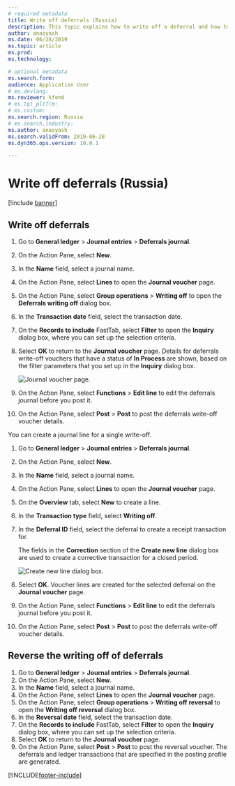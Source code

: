 ```yaml
---
# required metadata
title: Write off deferrals (Russia)
description: This topic explains how to write off a deferral and how to reverse the writing off of a deferral. 
author: anasyash
ms.date: 06/28/2019
ms.topic: article
ms.prod: 
ms.technology: 

# optional metadata
ms.search.form:  
audience: Application User
# ms.devlang: 
ms.reviewer: kfend
# ms.tgt_pltfrm: 
# ms.custom: 
ms.search.region: Russia
# ms.search.industry: 
ms.author: anasyash
ms.search.validFrom: 2019-06-28
ms.dyn365.ops.version: 10.0.1

---
```


# Write off deferrals (Russia)

[!include [banner](../includes/banner.md)]

## Write off deferrals

1. Go to **General ledger** \> **Journal entries** \> **Deferrals journal**.
2. On the Action Pane, select **New**.
3. In the **Name** field, select a journal name.
4. On the Action Pane, select **Lines** to open the **Journal voucher** page.
5. On the Action Pane, select **Group operations** \> **Writing off** to open the **Deferrals writing off** dialog box.
6. In the **Transaction date** field, select the transaction date.
7. On the **Records to include** FastTab, select **Filter** to open the **Inquiry** dialog box, where you can set up the selection criteria.
8. Select **OK** to return to the **Journal voucher** page. Details for deferrals write-off vouchers that have a status of **In Process** are shown, based on the filter parameters that you set up in the **Inquiry** dialog box.

    ![Journal voucher page.](media/rus-write-off-deferral-01.png)

9. On the Action Pane, select **Functions** \> **Edit line** to edit the deferrals journal before you post it.
10. On the Action Pane, select **Post** \> **Post** to post the deferrals write-off voucher details.

You can create a journal line for a single write-off.

1. Go to **General ledger** \> **Journal entries** \> **Deferrals journal**.
2. On the Action Pane, select **New**.
3. In the **Name** field, select a journal name.
4. On the Action Pane, select **Lines** to open the **Journal voucher** page.
5. On the **Overview** tab, select **New** to create a line.
6. In the **Transaction type** field, select **Writing off**.
7. In the **Deferral ID** field, select the deferral to create a receipt transaction for.

    The fields in the **Correction** section of the **Create new line** dialog box are used to create a corrective transaction for a closed period.

    ![Create new line dialog box.](media/rus-write-off-deferral-02.png)

8. Select **OK**. Voucher lines are created for the selected deferral on the **Journal voucher** page.
9. On the Action Pane, select **Functions** \> **Edit line** to edit the deferrals journal before you post it.
10. On the Action Pane, select **Post** \> **Post** to post the deferrals write-off voucher details.

## Reverse the writing off of deferrals

1. Go to **General ledger** \> **Journal entries** \> **Deferrals journal**.
2. On the Action Pane, select **New**.
3. In the **Name** field, select a journal name.
4. On the Action Pane, select **Lines** to open the **Journal voucher** page.
5. On the Action Pane, select **Group operations** \> **Writing off reversal** to open the **Writing off reversal** dialog box.
6. In the **Reversal date** field, select the transaction date.
7. On the **Records to include** FastTab, select **Filter** to open the **Inquiry** dialog box, where you can set up the selection criteria.
8. Select **OK** to return to the **Journal voucher** page.
9. On the Action Pane, select **Post** \> **Post** to post the reversal voucher. The deferrals and ledger transactions that are specified in the posting profile are generated.


[!INCLUDE[footer-include](../../includes/footer-banner.md)]